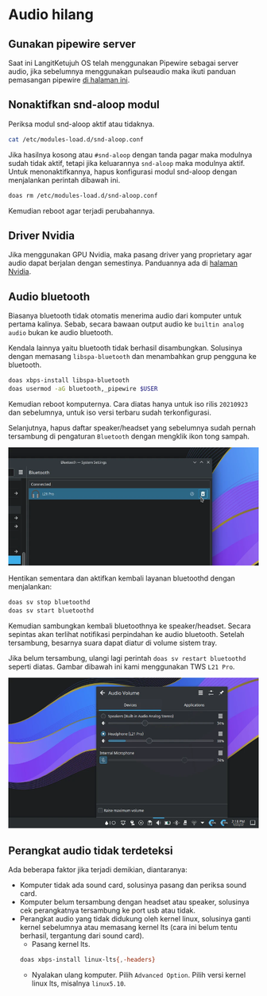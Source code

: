 # Audio hilang

## Gunakan pipewire server

Saat ini LangitKetujuh OS telah menggunakan Pipewire sebagai server audio, jika sebelumnya menggunakan pulseaudio maka ikuti panduan pemasangan pipewire [di halaman ini](../konfigurasi/multimedia/pipewire.html#memasang-pipewire).

## Nonaktifkan snd-aloop modul

Periksa modul snd-aloop aktif atau tidaknya.

```sh
cat /etc/modules-load.d/snd-aloop.conf
```

Jika hasilnya kosong atau `#snd-aloop` dengan tanda pagar maka modulnya sudah tidak aktif, tetapi jika keluarannya `snd-aloop` maka modulnya aktif. Untuk menonaktifkannya, hapus konfigurasi modul snd-aloop dengan menjalankan perintah dibawah ini.

```sh
doas rm /etc/modules-load.d/snd-aloop.conf
```

Kemudian reboot agar terjadi perubahannya.

## Driver Nvidia

Jika menggunakan GPU Nvidia, maka pasang driver yang proprietary agar audio dapat berjalan dengan semestinya. Panduannya ada di [halaman Nvidia](../konfigurasi/driver/grafis/nvidia.html#nvidia).

## Audio bluetooth

Biasanya bluetooth tidak otomatis menerima audio dari komputer untuk pertama kalinya. Sebab, secara bawaan output audio ke `builtin analog audio` bukan ke audio bluetooth.

Kendala lainnya yaitu bluetooth tidak berhasil disambungkan. Solusinya dengan memasang `libspa-bluetooth` dan menambahkan grup pengguna ke bluetooth.

```sh
doas xbps-install libspa-bluetooth
doas usermod -aG bluetooth,_pipewire $USER
```

Kemudian reboot komputernya. Cara diatas hanya untuk iso rilis `20210923` dan sebelumnya, untuk iso versi terbaru sudah terkonfigurasi.

Selanjutnya, hapus daftar speaker/headset yang sebelumnya sudah pernah tersambung di pengaturan `Bluetooth` dengan mengklik ikon tong sampah.

![Remove Audio Bluetooth LangitKetujuh](../media/image/remove-bluetooth-langitketujuh-id.webp)

Hentikan sementara dan aktifkan kembali layanan bluetoothd dengan menjalankan:

```sh
doas sv stop bluetoothd
doas sv start bluetoothd
```

Kemudian sambungkan kembali bluetoothnya ke speaker/headset. Secara sepintas akan terlihat notifikasi perpindahan ke audio bluetooth. Setelah tersambung, besarnya suara dapat diatur di volume sistem tray.

Jika belum tersambung, ulangi lagi perintah `doas sv restart bluetoothd` seperti diatas. Gambar dibawah ini kami menggunakan TWS `L21 Pro`.

![Audio Bluetooth Connect LangitKetujuh](../media/image/connect-bluetooth-audio-langitketujuh.webp)

## Perangkat audio tidak terdeteksi

Ada beberapa faktor jika terjadi demikian, diantaranya:

- Komputer tidak ada sound card, solusinya pasang dan periksa sound card.
- Komputer belum tersambung dengan headset atau speaker, solusinya cek perangkatnya tersambung ke port usb atau tidak.
- Perangkat audio yang tidak didukung oleh kernel linux, solusinya ganti kernel sebelumnya atau memasang kernel lts (cara ini belum tentu berhasil, tergantung dari sound card).
  - Pasang kernel lts.
  ```sh
  doas xbps-install linux-lts{,-headers}
  ```
  - Nyalakan ulang komputer. Pilih `Advanced Option`. Pilih versi kernel linux lts, misalnya `linux5.10`.
